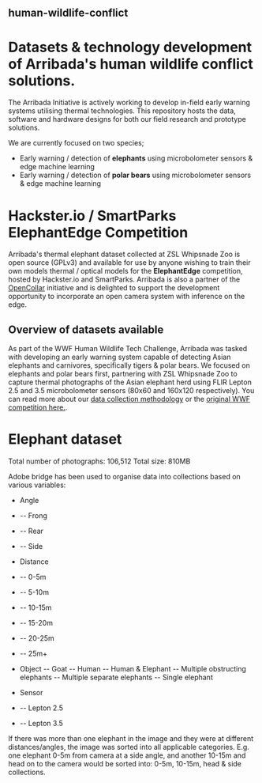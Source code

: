 ## human-wildlife-conflict
# Datasets &amp; technology development of Arribada's human wildlife conflict solutions.

The Arribada Initiative is actively working to develop in-field early warning systems utilising thermal technologies. This repository hosts the data, software and hardware designs for both our field research and prototype solutions.

We are currently focused on two species;

* Early warning / detection of **elephants** using microbolometer sensors & edge machine learning
* Early warning / detection of **polar bears** using microbolometer sensors & edge machine learning

# Hackster.io / SmartParks ElephantEdge Competition

Arribada's thermal elephant dataset collected at ZSL Whipsnade Zoo is open source (GPLv3) and available for use by anyone wishing to train their own models thermal / optical models for the **ElephantEdge** competition, hosted by Hackster.io and SmartParks. Arribada is also a partner of the [OpenCollar](https://opencollar.io) initiative and is delighted to support the development opportunity to incorporate an open camera system with inference on the edge.

## Overview of datasets available

As part of the WWF Human Wildlife Tech Challenge, Arribada was tasked with developing an early warning system capable of detecting Asian elephants and carnivores, specifically tigers & polar bears. We focused on elephants and polar bears first, partnering with ZSL Whipsnade Zoo to capture thermal photographs of the Asian elephant herd using FLIR Lepton 2.5 and 3.5 microbolometer sensors (80x60 and 160x120 respectively). You can read more about our [data collection methodology](https://blog.arribada.org/2020/02/17/progress-report-feburart-2020-thermal-imaging-for-human-wildlife-conflict/) or the [original WWF competition here.](https://www.wwf.org.uk/updates/human-wildlife-conflict-tech-challenge-winners-announced).

# Elephant dataset

Total number of photographs: 106,512
Total size: 810MB

Adobe bridge has been used to organise data into collections based on various variables:

* Angle
* -- Frong
* -- Rear
* -- Side

* Distance
* -- 0-5m
* -- 5-10m
* -- 10-15m
* -- 15-20m
* -- 20-25m
* -- 25m+

* Object
-- Goat
-- Human
-- Human & Elephant
-- Multiple obstructing elephants
-- Multiple separate elephants
-- Single elephant

* Sensor
* -- Lepton 2.5
* -- Lepton 3.5

If there was more than one elephant in the image and they were at different distances/angles, the image was sorted into all applicable categories. E.g. one elephant 0-5m from camera at a side angle, and another 10-15m and head on to the camera would be sorted into: 0-5m, 10-15m, head & side collections. 
 


